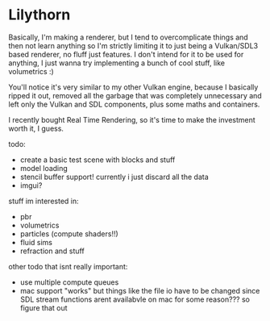 # Lilythorn

Basically, I'm making a renderer, but I tend to overcomplicate things and then not learn anything so I'm strictly limiting it to just being a Vulkan/SDL3 based renderer, no fluff just features. I don't intend for it to be used for anything, I just wanna try implementing a bunch of cool stuff, like volumetrics :)

You'll notice it's very similar to my other Vulkan engine, because I basically ripped it out, removed all the garbage that was completely unnecessary and left only the Vulkan and SDL components, plus some maths and containers.

I recently bought Real Time Rendering, so it's time to make the investment worth it, I guess.

todo:
- create a basic test scene with blocks and stuff
- model loading
- stencil buffer support! currently i just discard all the data
- imgui?

stuff im interested in:
- pbr
- volumetrics
- particles (compute shaders!!)
- fluid sims
- refraction and stuff

other todo that isnt really important:
- use multiple compute queues
- mac support "works" but things like the file io have to be changed since SDL stream functions arent availabvle on mac for some reason??? so figure that out
